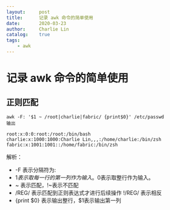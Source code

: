 ```yaml
---
layout:     post
title:      记录 awk 命令的简单使用
date:       2020-03-23
author:     Charlie Lin
catalog:    true
tags:
    - awk
---
```


# 记录 awk 命令的简单使用
## 正则匹配
```shell
awk -F: '$1 ~ /root|charlie|fabric/ {print$0}' /etc/passwd
输出
```
```out
root:x:0:0:root:/root:/bin/bash
charlie:x:1000:1000:Charlie Lin,,,:/home/charlie:/bin/zsh
fabric:x:1001:1001::/home/fabric:/bin/zsh
```
解析：  
* -F 表示分隔符为:
* $1表示取每一行的第一列作为输入。$0表示取整行作为输入。
* ~ 表示匹配，!~表示不匹配
* /REG/ 表示匹配到正则表达式才进行后续操作 !/REG/ 表示相反
* {print $0} 表示输出整行，$1表示输出第一列

